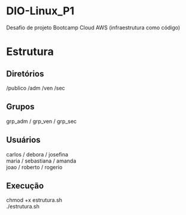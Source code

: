 # DIO-Linux_P1
Desafio de projeto Bootcamp Cloud AWS (infraestrutura como código)

# Estrutura

## Diretórios
/publico /adm /ven /sec

## Grupos
grp_adm / grp_ven / grp_sec

## Usuários
carlos / debora     / josefina  
maria  / sebastiana / amanda  
joao   / roberto    / rogerio  

## Execução
chmod +x estrutura.sh  
./estrutura.sh
